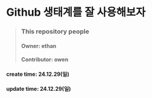 # Github 생태계를 잘 사용해보자

> <h3>This repository people</h3>
> <h4>Owner: ethan</h4>
> <h4>Contributor: owen</h4>

<h4> create time: 24.12.29(일) </h4>
<h4> update time: 24.12.29(일) </h4>

